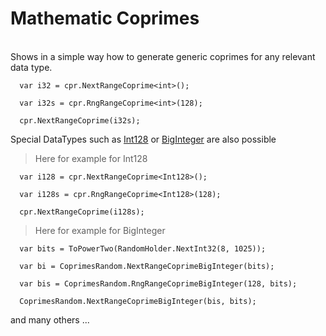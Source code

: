 # Mathematic Coprimes

<p><br>Shows in a simple way how to generate generic coprimes for any relevant data type.</p>

      var i32 = cpr.NextRangeCoprime<int>();

      var i32s = cpr.RngRangeCoprime<int>(128);

      cpr.NextRangeCoprime(i32s);
      

Special DataTypes such as [Int128](https://learn.microsoft.com/en-us/dotnet/api/system.int128/) or [BigInteger](https://learn.microsoft.com/en-us/dotnet/api/system.numerics.biginteger/) are also possible<br>

>Here for example for Int128

      var i128 = cpr.NextRangeCoprime<Int128>();

      var i128s = cpr.RngRangeCoprime<Int128>(128);

      cpr.NextRangeCoprime(i128s);


>Here for example for BigInteger

      var bits = ToPowerTwo(RandomHolder.NextInt32(8, 1025));
      
      var bi = CoprimesRandom.NextRangeCoprimeBigInteger(bits);

      var bis = CoprimesRandom.RngRangeCoprimeBigInteger(128, bits);

      CoprimesRandom.NextRangeCoprimeBigInteger(bis, bits);


and many others ...

